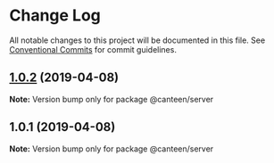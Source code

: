 # Change Log

All notable changes to this project will be documented in this file.
See [Conventional Commits](https://conventionalcommits.org) for commit guidelines.

## [1.0.2](https://github.com/sonacy/canteen/compare/v1.0.1...v1.0.2) (2019-04-08)

**Note:** Version bump only for package @canteen/server





## 1.0.1 (2019-04-08)

**Note:** Version bump only for package @canteen/server
